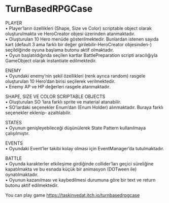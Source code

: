 # TurnBasedRPGCase


PLAYER <br>
•	Player’ların özellikleri (Shape, Size ve Color) scriptable object olarak oluşturulmakta ve HeroCreator objesi üzerinden atanmaktadır. <br>
•	Oluşturulan 10 Hero menüde gösterilmektedir. Bunlardan istenen sayıda kart (default 3 ama farklı bir değer girilebilir-HeroCreator objesinden-) seçildiğinde oyuna başlama butonu aktif olmaktadır.<br>
•	Oyun başlatıldığında seçilen kartlar BattlePreparation scripti aracılığıyla GameObject olarak instantiate edilmektedir.<br>

ENEMY<br>
•	Oyundaki enemy’nin şekil özellikleri (renk ayrıca random) rasgele oluşturulan 10 Hero’dan birisi seçilerek verilmektedir.<br> 
•	Enemy AP ve HP değerleri rasgele atanmaktadır. <br>

SHAPE, SIZE VE COLOR SCRIPTABLE OBJECTS <br>
•	Oluşturulan SO ‘lara farklı sprite ve material atanabilir.<br>
•	SO’lardaki seçenekler Enum’dan (Enum Holder) alınmaktadır. Buraya farklı seçenekler eklenip- azaltılabilir.<br>

STATES<br>
•	Oyunun genişleyebileceği düşünülerek State Pattern kullanılmaya çalışılmıştır. <br>

EVENTS<br>
•	Oyundaki Event’ler takibi kolay olması için EventManager’da tutulmaktadır. <br>

BATTLE<br>
•	Oyunda karakterler etkileşime girdiğinde collider’ları geçici süreliğine kapatılmakta ve bu esnada küçük bir animasyon (DOTween ile) oynatılmaktadır.<br>
•	Oyunun kazanılması ve kaybedilmesi durumuna göre bir text ve return butonu aktif edilmektedir. <br>



You can play game 
https://taskinvedat.itch.io/turnbasedrpgcase
